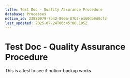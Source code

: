 ```yaml
---
title: Test Doc - Quality Assurance Procedure
database: Processes
notion_id: 23880979-7b42-800a-87b2-e160db9d0cf3
last_updated: 2025-07-24T06:45:06.105Z
---
```


# Test Doc - Quality Assurance Procedure


This is a test to see if notion-backup works

